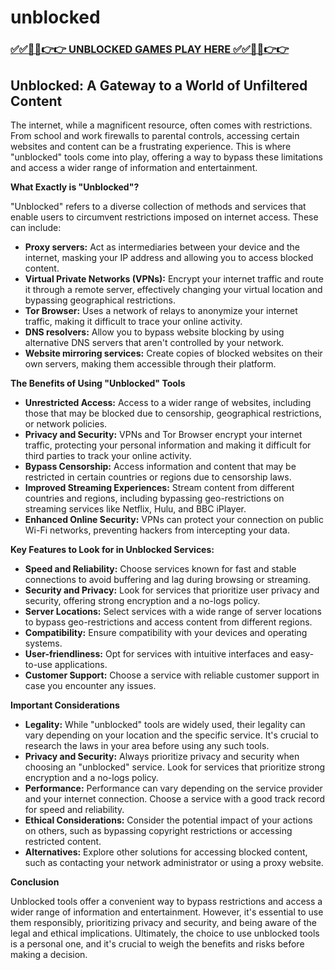 # unblocked

### [✅✅🔴🔴👉👉 UNBLOCKED GAMES PLAY HERE ✅✅🔴🔴👉👉](https://topstoryindia.com)

## Unblocked: A Gateway to a World of Unfiltered Content

The internet, while a magnificent resource, often comes with restrictions. From school and work firewalls to parental controls, accessing certain websites and content can be a frustrating experience. This is where "unblocked" tools come into play, offering a way to bypass these limitations and access a wider range of information and entertainment.

**What Exactly is "Unblocked"?**

"Unblocked" refers to a diverse collection of methods and services that enable users to circumvent restrictions imposed on internet access. These can include:

* **Proxy servers:** Act as intermediaries between your device and the internet, masking your IP address and allowing you to access blocked content. 
* **Virtual Private Networks (VPNs):** Encrypt your internet traffic and route it through a remote server, effectively changing your virtual location and bypassing geographical restrictions.
* **Tor Browser:** Uses a network of relays to anonymize your internet traffic, making it difficult to trace your online activity. 
* **DNS resolvers:** Allow you to bypass website blocking by using alternative DNS servers that aren't controlled by your network.
* **Website mirroring services:** Create copies of blocked websites on their own servers, making them accessible through their platform.

**The Benefits of Using "Unblocked" Tools**

* **Unrestricted Access:** Access to a wider range of websites, including those that may be blocked due to censorship, geographical restrictions, or network policies.
* **Privacy and Security:**  VPNs and Tor Browser encrypt your internet traffic, protecting your personal information and making it difficult for third parties to track your online activity.
* **Bypass Censorship:** Access information and content that may be restricted in certain countries or regions due to censorship laws.
* **Improved Streaming Experiences:** Stream content from different countries and regions, including bypassing geo-restrictions on streaming services like Netflix, Hulu, and BBC iPlayer.
* **Enhanced Online Security:**  VPNs can protect your connection on public Wi-Fi networks, preventing hackers from intercepting your data.

**Key Features to Look for in Unblocked Services:**

* **Speed and Reliability:**  Choose services known for fast and stable connections to avoid buffering and lag during browsing or streaming.
* **Security and Privacy:**  Look for services that prioritize user privacy and security, offering strong encryption and a no-logs policy.
* **Server Locations:**  Select services with a wide range of server locations to bypass geo-restrictions and access content from different regions.
* **Compatibility:** Ensure compatibility with your devices and operating systems.
* **User-friendliness:**  Opt for services with intuitive interfaces and easy-to-use applications.
* **Customer Support:**  Choose a service with reliable customer support in case you encounter any issues.

**Important Considerations**

* **Legality:**  While "unblocked" tools are widely used, their legality can vary depending on your location and the specific service. It's crucial to research the laws in your area before using any such tools.
* **Privacy and Security:** Always prioritize privacy and security when choosing an "unblocked" service.  Look for services that prioritize strong encryption and a no-logs policy.
* **Performance:**  Performance can vary depending on the service provider and your internet connection.  Choose a service with a good track record for speed and reliability.
* **Ethical Considerations:** Consider the potential impact of your actions on others, such as bypassing copyright restrictions or accessing restricted content.
* **Alternatives:** Explore other solutions for accessing blocked content, such as contacting your network administrator or using a proxy website.

**Conclusion**

Unblocked tools offer a convenient way to bypass restrictions and access a wider range of information and entertainment.  However, it's essential to use them responsibly, prioritizing privacy and security, and being aware of the legal and ethical implications. Ultimately, the choice to use unblocked tools is a personal one, and it's crucial to weigh the benefits and risks before making a decision. 
